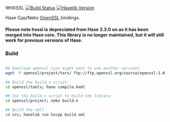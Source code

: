 
!#HXSSL [![Build Status](https://travis-ci.org/tong/hxssl.svg?branch=master)](https://travis-ci.org/tong/hxssl) [![Haxelib Version](https://img.shields.io/github/tag/tong/hxssl.svg?style=flat&label=haxelib)](http://lib.haxe.org/p/hxssl)

Haxe Cpp/Neko [OpenSSL](https://www.openssl.org/) bindings.

#### Please note hxssl is depreciated from Haxe 3.3.0 on as it has been merged into Haxe core. This library is no longer maintained, but it will still work for previous versions of Haxe.

### Build

```sh

## Download openssl (you might want to use another version)
wget -P openssl/project/tars/ ftp://ftp.openssl.org/source/openssl-1.0.2g.tar.gz

## Build the build.n script:
cd openssl/tools; haxe compile.hxml

## Use the build.n script to build the library:
cd openssl/project; neko build.n

## Build the ndll
cd src; haxelib run hxcpp build.xml
```
 